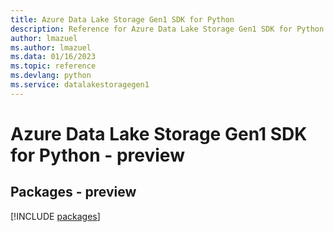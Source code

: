 ```yaml
---
title: Azure Data Lake Storage Gen1 SDK for Python
description: Reference for Azure Data Lake Storage Gen1 SDK for Python
author: lmazuel
ms.author: lmazuel
ms.data: 01/16/2023
ms.topic: reference
ms.devlang: python
ms.service: datalakestoragegen1
---
```

# Azure Data Lake Storage Gen1 SDK for Python - preview
## Packages - preview
[!INCLUDE [packages](data-lake-storage-gen1-index.md)]